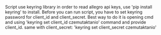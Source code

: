 Script use keyring library in order to read allegro api keys, use 'pip install keyring' to install.
Before you can run script, you have to set keyring password for client_id and client_secret.
Best way to do it is opening cmd and using 'keyring set client_id czemutaktanio' command and provide client_id.
same with client_secret: 'keyring set client_secret czemutaktanio'